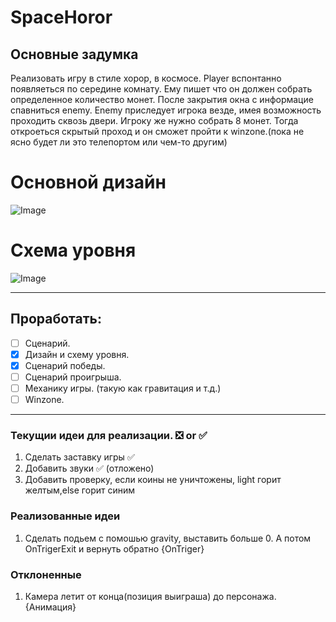 # SpaceHoror

## **Основные задумка**

Реализовать игру в стиле хорор, в космосе. Player вспонтанно появляеться по середине комнату. Ему пишет что он должен собрать определенное количество монет. После закрытия окна с информацие спавниться enemy. Enemy приследует игрока везде, имея возможность проходить сквозь двери. Игроку же нужно собрать 8 монет. Тогда откроеться скрытый проход и он сможет пройти к winzone.(пока не ясно будет ли это телепортом или чем-то другим)

# Основной дизайн
![Image](https://images2.imgbox.com/0d/b1/j9r4vmNh_o.png)
# Схема уровня
![Image](https://images2.imgbox.com/44/25/vU5IrXxS_o.png)


___
## Проработать:
- [ ] Сценарий.
- [X] Дизайн и схему уровня. 
- [X] Сценарий победы.
- [ ] Сценарий проигрыша.
- [ ] Механику игры. (такую как гравитация и т.д.)
- [ ] Winzone.
___
### Текущии идеи для реализации. :negative_squared_cross_mark:  or :white_check_mark:
1. Сделать заставку игры   :white_check_mark:
2. Добавить звуки :white_check_mark: (отложено)
3. Добавить проверку, если коины не уничтожены, light горит желтым,else горит синим
### Реализованные идеи
1. Сделать подьем с помошью gravity, выставить больше 0. А потом OnTrigerExit и вернуть обратно
{OnTriger}  
### Отклоненные
1. Камера летит от конца(позиция выиграша) до персонажа. 
{Анимация} 

